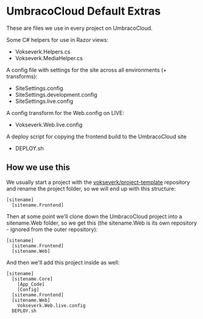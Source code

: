 # UmbracoCloud Default Extras

These are files we use in every project on UmbracoCloud.

Some C# helpers for use in Razor views:

- Vokseverk.Helpers.cs
- Vokseverk.MediaHelper.cs

A config file with settings for the site across all environments (+ transforms):

- SiteSettings.config
- SiteSettings.development.config
- SiteSettings.live.config

A config transform for the Web.config on LIVE:

- Vokseverk.Web.live.config

A deploy script for copying the frontend build to the UmbracoCloud site

- DEPLOY.sh

## How we use this

We usually start a project with the [vokseverk/project-template](template) repository and rename the project folder, so we will end up with this structure:

	[sitename]
	  [sitename.Frontend]

Then at some point we'll clone down the UmbracoCloud project into a sitename.Web
folder, so we get this (the sitename.Web is its own repository - ignored from 
the outer repository):

	[sitename]
	  [sitename.Frontend]
	  [sitename.Web]

And then we'll add this project inside as well:

	[sitename]
	  [sitename.Core]
	    [App_Code]
	    [Config]
	  [sitename.Frontend]
	  [sitename.Web]
	    Vokseverk.Web.live.config
	  DEPLOY.sh



[template]: https://github.com/vokseverk/project-template/

